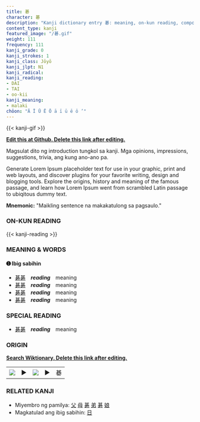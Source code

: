 ```yaml
---
title: 碁
character: 碁
description: "Kanji dictionary entry 碁: meaning, on-kun reading, compounds, origin, related kanji"
content_type: kanji
featured_image: "/碁.gif"
weight: 111
frequency: 111
kanji_grade: 0
kanji_strokes: 1
kanji_class: Jōyō
kanji_jlpt: N1
kanji_radical: 
kanji_reading: 
- DAI
- TAI
- oo-kii
kanji_meaning:
- malaki
chōon: "Ā Ī Ū Ē Ō ā ī ū ē ō ’"
---
```

[//]: # (Don't edit the line below. Kanji animated GIF code is automatically generated.)
{{< kanji-gif >}}

[//]: # (Edit below this line.)

**[Edit this at Github. Delete this link after editing.](https://github.com/tim0g/tim/tree/main/content/kanji/碁/index.md)**

Magsulat dito ng introduction tungkol sa kanji. Mga opinions, impressions, suggestions, trivia, ang kung ano-ano pa.

Generate Lorem Ipsum placeholder text for use in your graphic, print and web layouts, and discover plugins for your favorite writing, design and blogging tools. Explore the origins, history and meaning of the famous passage, and learn how Lorem Ipsum went from scrambled Latin passage to ubiqitous dummy text.
 
**Mnemonic:** "Maikling sentence na makakatulong sa pagsaulo."

### ON-KUN READING

[//]: # (Don't edit the line below. ON-KUN READING code is automatically generated.)
{{< kanji-reading >}}

### MEANING & WORDS

#### ➊ **Ibig sabihin**
  - [碁](../碁)[碁](../碁)　***reading***　meaning
  - [碁](../碁)[碁](../碁)　***reading***　meaning
  - [碁](../碁)[碁](../碁)　***reading***　meaning
  - [碁](../碁)[碁](../碁)　***reading***　meaning

### SPECIAL READING
  - [碁](../碁)[碁](../碁)　***reading***　meaning

### ORIGIN

**[Search Wiktionary. Delete this link after editing.](https://wiktionary.org/wiki/碁)**
<table class="kanji-table"><tr><td>
<img src="60px-碁-bronze.svg.png">
</td><td>▶</td><td>
<img src="60px-碁-oracle.svg.png">
</td><td>▶</td>
<td class="kanji-origin">碁</td>
</tr></table>

### RELATED KANJI
- Miyembro ng pamilya: [父](../父) [母](../母) [碁](../碁) [弟](../弟) [碁](../碁) [娘](../娘)
- Magkatulad ang ibig sabihin: [日](../日)
